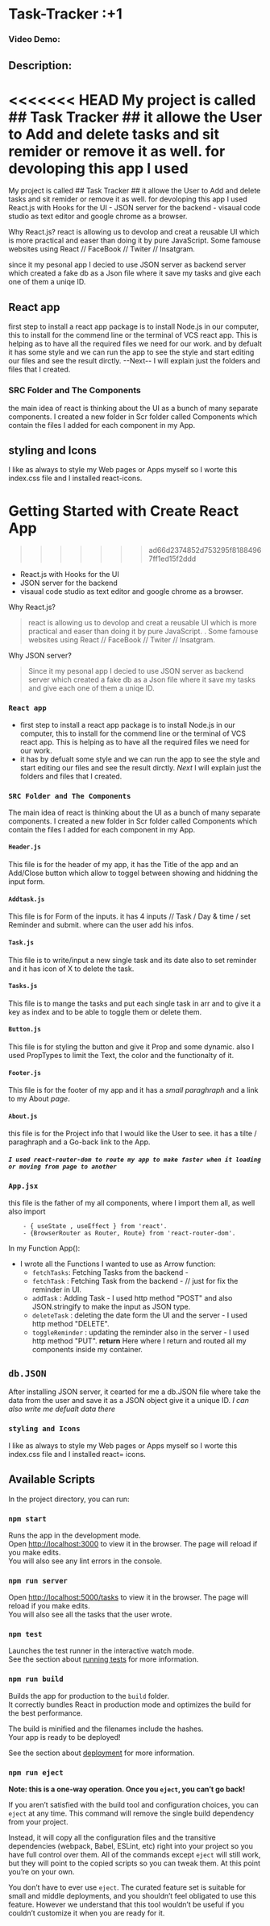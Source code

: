 # Task-Tracker :+1

### Video Demo: <URL HERE>

## Description:

<<<<<<< HEAD
My project is called ## Task Tracker ## it allowe the User to Add and delete tasks and sit remider or remove it as well. for devoloping this app I used
=======
My project is called ## Task Tracker ## it allowe the User to Add and delete tasks and sit remider or remove it as well. for devoloping this app I used React.js with Hooks for the UI - JSON server for the backend - visaual code studio as text editor and google chrome as a browser.

Why React.js? react is allowing us to devolop and creat a reusable UI which is more practical and easer than doing it by pure JavaScript.
Some famouse websites using React // FaceBook // Twiter // Insatgram.

since it my pesonal app I decied to use JSON server as backend server which created a fake db as a Json file where it save my tasks and give each one of them a uniqe ID.

## React app

first step to install a react app package is to install Node.js in our computer, this to install for the commend line or the terminal of VCS react app. This is helping as to have all the required files we need for our work. and by defualt it has some style and we can run the app to see the style and start editing our files and see the result dirctly.
--Next-- I will explain just the folders and files that I created.

### SRC Folder and The Components

the main idea of react is thinking about the UI as a bunch of many separate components.
I created a new folder in Scr folder called Components which contain the files I added for each component in my App.

## styling and Icons

I like as always to style my Web pages or Apps myself so I worte this index.css file and I installed react-icons.

# Getting Started with Create React App
>>>>>>> ad66d2374852d753295f81884967ff1ed15f2ddd

- React.js with Hooks for the UI
- JSON server for the backend
- visaual code studio as text editor and google chrome as a browser.

Why React.js?

> react is allowing us to devolop and creat a reusable UI which is more practical and easer than doing it by pure JavaScript.
> . Some famouse websites using React // FaceBook // Twiter // Insatgram.

Why JSON server?

> Since it my pesonal app I decied to use JSON server as backend server which created a fake db as a Json file where it save my tasks and give each one of them a uniqe ID.

### `React app`

- first step to install a react app package is to install Node.js in our computer, this to install for the commend line or the terminal of VCS react app. This is helping as to have all the required files we need for our work.
- it has by defualt some style and we can run the app to see the style and start editing our files and see the result dirctly.
  _Next_ I will explain just the folders and files that I created.

### `SRC Folder and The Components`

The main idea of react is thinking about the UI as a bunch of many separate components.
I created a new folder in Scr folder called Components which contain the files I added for each component in my App.

#### `Header.js`

This file is for the header of my app, it has the Title of the app and an Add/Close button which allow to toggel between showing and hiddning the input form.

#### `Addtask.js`

This file is for Form of the inputs. it has 4 inputs // Task / Day & time / set Reminder and submit. where can the user add his infos.

#### `Task.js`

This file is to write/input a new single task and its date also to set reminder and it has icon of X to delete the task.

#### `Tasks.js`

This file is to mange the tasks and put each single task in arr and to give it a key as index and
to be able to toggle them or delete them.

#### `Button.js`

This file is for styling the button and give it Prop and some dynamic. also I used PropTypes to limit the Text, the color and the functionalty of it.

#### `Footer.js`

This file is for the footer of my app and it has a _small paraghraph_ and a link to my About _page_.

#### `About.js`

this file is for the Project info that I would like the User to see. it has a tilte / paraghraph and a Go-back link to the App.

##### `I used react-router-dom to route my app to make faster when it loading or moving from page to another`

### `App.jsx`

this file is the father of my all components, where I import them all, as well also import

```
    - { useState , useEffect } from 'react'.
    - {BrowserRouter as Router, Route} from 'react-router-dom'.
```

In my Function App():

- I wrote all the Functions I wanted to use as Arrow function:
  - `fetchTasks`: Fetching Tasks from the backend -
  - `fetchTask` : Fetching Task from the backend - // just for fix the reminder in UI.
  - `addTask` : Adding Task - I used http method "POST" and also JSON.stringify to make the input as JSON type.
  - `deleteTask` : deleting the date form the UI and the server - I used http method "DELETE".
  - `toggleReminder` : updating the reminder also in the server - I used http method "PUT".
    **return**
    Here where I return and routed all my components inside my container.

## `db.JSON`

After installing JSON server, it cearted for me a db.JSON file where take the data from the user and save it as a JSON object give it a unique ID.
_I can also write me defualt data there_

### `styling and Icons`

I like as always to style my Web pages or Apps myself so I worte this index.css file and I installed
react= icons.

## Available Scripts

In the project directory, you can run:

### `npm start`

Runs the app in the development mode.\
Open [http://localhost:3000](http://localhost:3000) to view it in the browser.
The page will reload if you make edits.\
You will also see any lint errors in the console.

### `npm run server`

Open [http://localhost:5000/tasks](http://localhost:5000/tasks) to view it in the browser.
The page will reload if you make edits.\
You will also see all the tasks that the user wrote.

### `npm test`

Launches the test runner in the interactive watch mode.\
See the section about [running tests](https://facebook.github.io/create-react-app/docs/running-tests) for more information.

### `npm run build`

Builds the app for production to the `build` folder.\
It correctly bundles React in production mode and optimizes the build for the best performance.

The build is minified and the filenames include the hashes.\
Your app is ready to be deployed!

See the section about [deployment](https://facebook.github.io/create-react-app/docs/deployment) for more information.

### `npm run eject`

**Note: this is a one-way operation. Once you `eject`, you can’t go back!**

If you aren’t satisfied with the build tool and configuration choices, you can `eject` at any time. This command will remove the single build dependency from your project.

Instead, it will copy all the configuration files and the transitive dependencies (webpack, Babel, ESLint, etc) right into your project so you have full control over them. All of the commands except `eject` will still work, but they will point to the copied scripts so you can tweak them. At this point you’re on your own.

You don’t have to ever use `eject`. The curated feature set is suitable for small and middle deployments, and you shouldn’t feel obligated to use this feature. However we understand that this tool wouldn’t be useful if you couldn’t customize it when you are ready for it.

